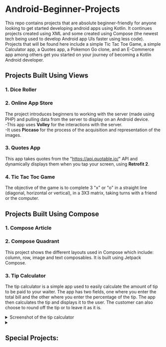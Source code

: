 # Android-Beginner-Projects

This repo contains projects that are absolute beginner-friendly for anyone looking to get started developing android apps using Kotlin. It continues projects created using XML and some created using Compose (the newest tech being used to develop Android app UIs faster using less code).
<br>Projects that will be found here include a simple Tic Tac Toe Game, a simple Calculator app, a Quotes app, a Pokemon Go clone, and an E-Commerce app among others get you started on your journey of becoming a Kotlin Android developer.

## Projects Built Using Views

### 1. Dice Roller

### 2. Online App Store

The project introduces beginners to working with the server (made using PHP) and pulling data from the server to display on an Android device.
<br>-This app uses <b>Volley</b> for the interactions with the server.
<br>-It uses <b>Piccaso</b> for the process of the acquisition and representation of the images.

### 3. Quotes App

This app takes quotes from the "https://api.quotable.io/" API and dynamically displays them when you tap your screen, using <b>Retrofit 2</b>.

### 4. Tic Tac Toc Game

The objective of the game is to complete 3 "x" or "o" in a straight line (diagonal, horizontal or vertical), in a 3X3 matrix, taking turns with a friend or the computer.

## Projects Built Using Compose

### 1. Compose Article

### 2. Compose Quadrant

This project shows the different layouts used in Compose which include: column, row, image and text composables. It is built using Jetpack Compose.

### 3. Tip Calculator

The tip calculator is a simple app used to easily calculate the amount of tip to be paid to your waiter. The app has two fields, one where you enter the total bill and the other where you enter the percentage of the tip. The app then calculates the tip and displays it to the user. The customer can also choose to round off the tip or to leave it as it is.  
<details>
    <summary>Screenshot of the tip calculator</summary>
    <img src="/readme-files/tip-calculator.png"> 
</details>


<details> 
    <summary><h2><strong>Special Projects:</strong></h2></summary>  
    <h3> 1. Note Keeper </h3>
<p> 
This project is created using Java and XML. Beginners are encouraged to try and refactor it's code from Java to Kotlin and test their Kotlin skills along the way. Refactoring from Java to Kotlin is something that every Kotlin developer is encouraged to know but not a must. 
</p>
      
</details> 
